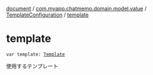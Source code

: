[document](../../index.md) / [com.myapp.chatmemo.domain.model.value](../index.md) / [TemplateConfiguration](index.md) / [template](./template.md)

# template

`var template: `[`Template`](../../com.myapp.chatmemo.domain.model.entity/-template/index.md)

使用するテンプレート

